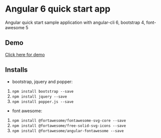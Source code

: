 # Angular 6 quick start app
Angular quick start sample application with angular-cli 6, bootstrap 4, font-awesome 5

## Demo
[Click here for demo](https://stackblitz.com/github/ashfaqch/angular6-quick-start-app)

## Installs 
* bootstrap, jquery and popper:
1. `npm install bootstrap --save`
2. `npm install jquery --save`
3. `npm install popper.js --save`

* font awesome:
1. `npm install @fortawesome/fontawesome-svg-core --save`
2. `npm install @fortawesome/free-solid-svg-icons --save`
3. `npm install @fortawesome/angular-fontawesome --save`

